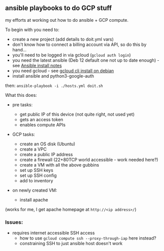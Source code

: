 ## ansible playbooks to do GCP stuff

my efforts at working out how to do ansible + GCP compute.

To begin with you need to:
- create a new project (add details to doit.yml vars)
- don't know how to connect a billing account via API, so do this by hand...
- you'll need to be logged in via gcloud (```gcloud auth login```)
- you need the latest ansible (Deb 12 default one not up to date enough) - see [Ansible install notes](https://docs.ansible.com/ansible/latest/installation_guide/installation_distros.html#installing-ansible-on-debian)
- you need gcloud - see [gcloud cli install on debian](https://cloud.google.com/sdk/docs/install#deb)
- install ansible and python3-google-auth

then: ```ansible-playbook -i ./hosts.yml doit.sh```

What this does:
- pre tasks:
  - get public IP of this device (not quite right, not used yet)
  - gets an access token
  - enables compute APIs

- GCP tasks:
  - create an OS disk (Ubuntu)
  - create a VPC
  - create a public IP address
  - create a firewall (22+80TCP world accessible - work needed here?)
  - create a VM with all the above gubbins
  - set up SSH keys
  - set up SSH config
  - add to inventory

- on newly created VM:
  - install apache

(works for me, I get apache homepage at ```http://<ip address>/```)

### Issues:
- requires internet accessible SSH access
  - how to use ```gcloud compute ssh --proxy-through-iap``` here instead?
  - constraining SSH to just ansible host doesn't work

